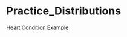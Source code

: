 Practice_Distributions
======================

[Heart Condition Example](http://nbviewer.ipython.org/github/nyghtowl/Practice_Distributions/blob/master/heart_condition.ipynb)
